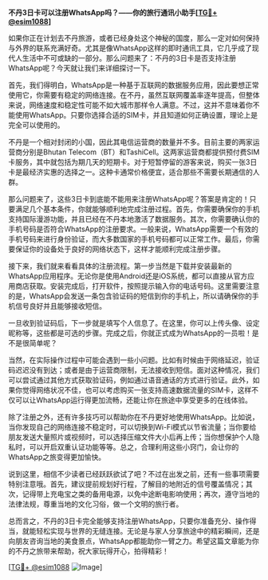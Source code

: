 **不丹3日卡可以注册WhatsApp吗？——你的旅行通讯小助手[[TG💪+ @esim1088](https://t.me/s/esim1088)]**

如果你正在计划去不丹旅游，或者已经身处这个神秘的国度，那么一定对如何保持与外界的联系充满好奇。尤其是像WhatsApp这样的即时通讯工具，它几乎成了现代人生活中不可或缺的一部分。那么问题来了：不丹的3日卡是否支持注册WhatsApp呢？今天就让我们来详细探讨一下。

首先，我们得明白，WhatsApp是一种基于互联网的数据服务应用，因此要想正常使用它，你需要有稳定的网络连接。在不丹，虽然互联网覆盖率逐年提高，但整体来说，网络速度和稳定性可能不如大城市那样令人满意。不过，这并不意味着你不能使用WhatsApp。只要你选择合适的SIM卡，并且知道如何正确设置，理论上是完全可以使用的。

不丹是一个相对封闭的小国，因此其电信运营商的数量并不多。目前主要的两家运营商分别是Bhutan Telecom（BT）和TashiCell。这两家运营商都提供预付费SIM卡服务，其中就包括为期几天的短期卡。对于短暂停留的游客来说，购买一张3日卡是最经济实惠的选择之一。这种卡通常价格便宜，适合那些不需要长期通信的人群。

那么问题来了，这些3日卡到底能不能用来注册WhatsApp呢？答案是肯定的！只要满足几个基本条件，你就能够顺利地完成注册过程。首先，你需要确保你的手机支持国际漫游功能，并且已经在不丹本地激活了数据服务。其次，你需要确认你的手机号码是否符合WhatsApp的注册要求。一般来说，WhatsApp需要一个有效的手机号码来进行身份验证，而大多数国家的手机号码都可以正常工作。最后，你需要保证你的设备处于良好的网络状态下，这样才能顺利完成注册步骤。

接下来，我们就来看看具体的注册流程。第一步当然是下载并安装最新的WhatsApp应用程序。无论你是使用Android还是iOS系统，都可以直接从官方应用商店获取。安装完成后，打开软件，按照提示输入你的电话号码。这里需要注意的是，WhatsApp会发送一条包含验证码的短信到你的手机上，所以请确保你的手机信号良好并且能够接收短信。

一旦收到验证码后，下一步就是填写个人信息了。在这里，你可以上传头像、设定昵称等，这些都是可选的步骤。完成之后，你就正式成为WhatsApp的一员啦！是不是很简单呢？

当然，在实际操作过程中可能会遇到一些小问题。比如有时候由于网络延迟，验证码迟迟没有到达；或者是由于运营商限制，无法接收到短信。面对这种情况，我们可以尝试通过其他方式获取验证码，例如通过语音通话的方式进行验证。此外，如果你觉得网络状况不佳，也可以考虑购买一张支持高速数据流量的SIM卡，这样不仅可以让WhatsApp运行得更加流畅，还能让你在旅途中享受更多的在线体验。

除了注册之外，还有许多技巧可以帮助你在不丹更好地使用WhatsApp。比如说，当你发现自己的网络连接不稳定时，可以切换到Wi-Fi模式以节省流量；当你要给朋友发送大量照片或视频时，可以选择压缩文件大小后再上传；当你想保护个人隐私时，可以开启双重认证功能等等。总之，合理利用这些小窍门，会让你的WhatsApp之旅变得更加愉快。

说到这里，相信不少读者已经跃跃欲试了吧？不过在出发之前，还有一些事项需要特别注意哦。首先，建议提前规划好行程，了解目的地附近的信号覆盖情况；其次，记得带上充电宝之类的备用电源，以免中途断电影响使用；再次，遵守当地的法律法规，尊重当地的文化习俗，做一个文明的旅行者。

总而言之，不丹的3日卡完全能够支持注册WhatsApp，只要你准备充分、操作得当，就能轻松实现与世界的无缝连接。无论是与家人分享旅途中的精彩瞬间，还是向朋友咨询当地的美食景点，WhatsApp都能助你一臂之力。希望这篇文章能为你的不丹之旅带来帮助，祝大家玩得开心，拍得精彩！

[[TG💪+ @esim1088](https://t.me/s/esim1088) ![Image](https://i.postimg.cc/4NQfJmqS/Snipaste-2025-05-13-00-14-12.png)]